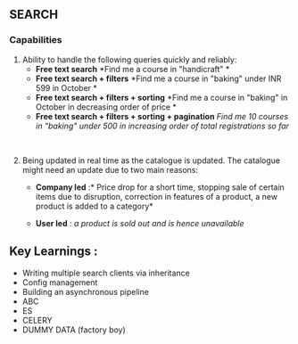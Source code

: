 ## SEARCH

### Capabilities

1. Ability to handle the following queries quickly and reliably:
	- **Free text search** 
	*Find me a course in "handicraft" *
	- **Free text search + filters** 
	*Find me a course in "baking" under INR 599 in October *
	- **Free text search + filters + sorting**
	*Find me a course in "baking" in October in decreasing order of price *
	- **Free text search + filters + sorting + pagination**
	*Find me 10 courses in "baking" under 500 in increasing order of total registrations so far*

</br>

2. Being updated in real time as the catalogue is updated. The catalogue might need an update due to two main reasons:
	- **Company led** :* Price drop for a short time, stopping sale of certain items due to disruption, correction in features of a product, a new product is added to a category*

	- **User led** : *a product is sold out and is hence unavailable*



Key Learnings :
--------------
- Writing multiple search clients via inheritance
- Config management
- Building an asynchronous pipeline
- ABC
- ES
- CELERY
- DUMMY DATA (factory boy)